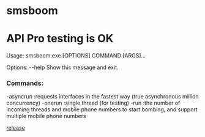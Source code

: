 # smsboom
# API Pro testing is OK


Usage: smsboom.exe [OPTIONS] COMMAND [ARGS]...

Options:
  --help  Show this message and exit.

### Commands:
-asyncrun :requests interfaces in the fastest way (true asynchronous million concurrency)
-onerun :single thread (for testing)
-run :the number of incoming threads and mobile phone numbers to start bombing, and support multiple mobile phone numbers

[release](https://github.com/ZhuJD-China/smsboom/releases/tag/smsboom-API-V1.0)
